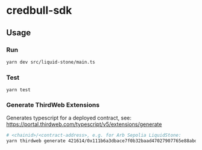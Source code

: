 # credbull-sdk

## Usage

### Run

```bash
yarn dev src/liquid-stone/main.ts
```

### Test

`yarn test`

### Generate ThirdWeb Extensions

Generates typescript for a deployed contract, see: https://portal.thirdweb.com/typescript/v5/extensions/generate

```bash
# <chainid>/<contract-address>, e.g. for Arb Sepolia LiquidStone:
yarn thirdweb generate 421614/0x111b6a3dbace7f0b32baad47027907765e88abd2
```

